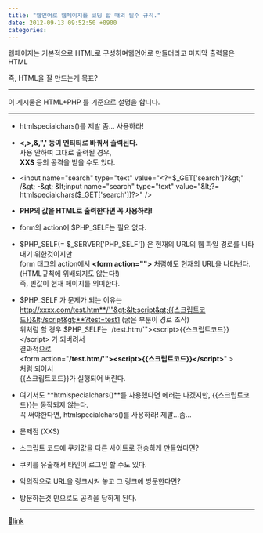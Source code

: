 ```yaml
---
title: "웹언어로 웹페이지를 코딩 할 때의 필수 규칙."
date: 2012-09-13 09:52:50 +0900
categories: 
---
```

  

웹페이지는 기본적으로 HTML로 구성하며웹언어로 만들더라고 마지막 출력물은 HTML

즉, HTML을 잘 만드는게 목표?

  


- - - - - -

이 게시물은 HTML+PHP 를 기준으로 설명을 합니다.

- - - - - -

- htmlspecialchars()를 제발 좀... 사용하라!
- **&lt;,&gt;,&amp;,",' 등이 엔티티로 바꿔서 출력된다.**  
사용 안하여 그대로 출력될 경우,   
**XXS** 등의 공격을 받을 수도 있다.
- &lt;input name="search" type="text" value="&lt;?=$_GET['search']?&gt;" /&gt;  
-&gt;  
&lt;input name="search" type="text" value="&lt;?=
htmlspecialchars($_GET['search'])?&gt;" /&gt;

- **PHP의 값을 HTML로 출력한다면 꼭 사용하라!**

- form의 action에 $PHP_SELF는 필요 없다.
- $PHP_SELF(= $_SERVER['PHP_SELF']) 은 현재의 URL의 웹 파일 경로를 나타내기 위한것이지만  
form 태그의 action에서 **&lt;form action=""&gt;** 처럼해도 현재의 URL을 나타낸다.(HTML규칙에 위배되지도 않는다!)  
즉, 빈값이 현재 페이지를 의미한다.
- $PHP_SELF 가 문제가 되는 이유는  
http://xxxx.com/test.htm**/'"&gt;&lt;script&gt;{{스크립트코드}}&lt;/script&gt;**?test=test1 (굵은 부분이 경로 조작)  
위처럼 할 경우 $PHP_SELF는 
/test.htm/'"&gt;&lt;script&gt;{{스크립트코드}}&lt;/script&gt; 가 되버려서  
결과적으로  
&lt;form action="**/test.htm/'"&gt;&lt;script&gt;{{스크립트코드}}&lt;/script&gt;**" &gt;  
처럼 되어서  
{{스크립트코드}}가 실행되어 버린다.
- 여기서도 **htmlspecialchars()**를 사용했다면 에러는 나겠지만, {{스크립트코드}}는 동작되지 않는다.  
꼭 써야한다면, htmlspecialchars()를 사용하라! 제발...좀...
- 문제점 (XXS)
- 스크립트 코드에 쿠키값을 다른 사이트로 전송하게 만들었다면?
- 쿠키를 유출해서 타인이 로그인 할 수도 있다.

- 악의적으로 URL을 링크시켜 놓고 그 링크에 방문한다면?
- 방문하는것 만으로도 공격을 당하게 된다.




  
  
  


  ***
[🔗link](http://www.mins01.com/mh/tech/read/797)